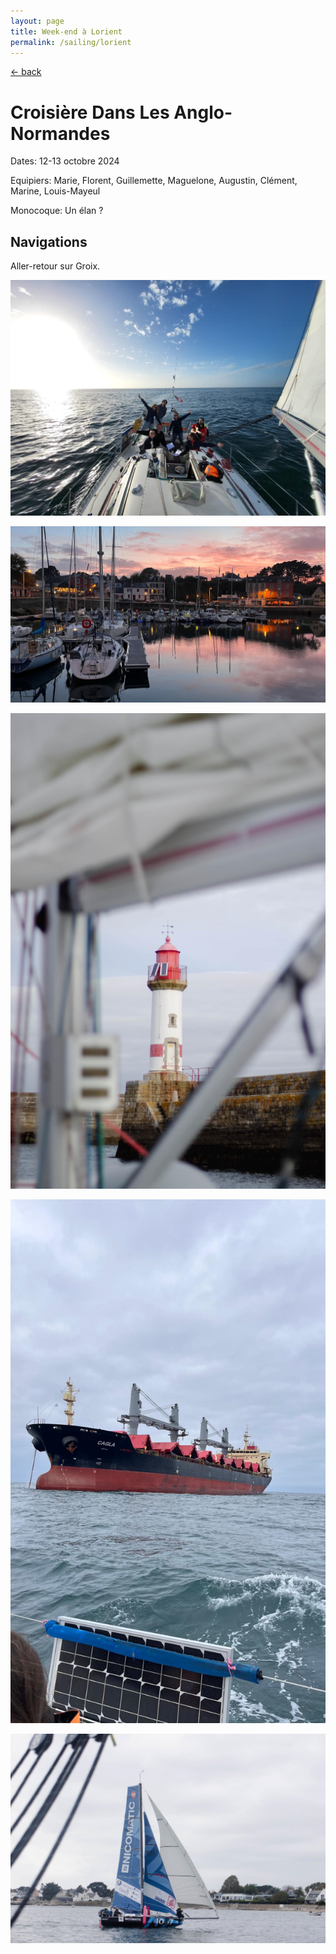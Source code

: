 ```yaml
---
layout: page
title: Week-end à Lorient
permalink: /sailing/lorient
---
```


[<- back](.)

# Croisière Dans Les Anglo-Normandes

Dates: 12-13 octobre 2024

Equipiers: Marie, Florent, Guillemette, Maguelone, Augustin, Clément, Marine, Louis-Mayeul

Monocoque: Un élan ?

## Navigations

Aller-retour sur Groix.

![alt text](image-5.png)

![alt text](image-6.png)

![alt text](image-17.png)

![alt text](image-8.png)

![alt text](image-9.png)